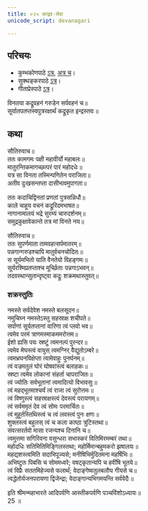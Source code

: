 ```yaml
---
title: ०२५ काद्रव-सेवा
unicode_script: devanagari

---
```

## परिचयः
- कुम्भकोणपाठे [ऽत्र](https://archive.org/details/mahAbhArata-kumbhakoNam/page/n369), [अत्र च](https://sanskritdocuments.org/mirrors/mahabharata/mbhK/mahabharata-k-01-sa.html)।
- सुक्थङ्करपाठे [ऽत्र](http://bombay.indology.info/mahabharata/text/UD/MBh01.txt)।
- गीताप्रेस्पाठे [ऽत्र](https://archive.org/stream/mahabharata01ramauoft#page/564/mode/2up)।

विनतया कद्रूवहनं गरुडेन सर्पवहनं च॥  
सूर्यातपतप्तस्वपुत्ररक्षार्थं कद्रूकृत इन्द्रस्तवः॥  

## कथा

सौतिरुवाच॥  
ततः कामगमः पक्षी महावीर्यो महाबलः॥  
मातुरन्तिकमागच्छत्परं पारं महोदधेः॥  
यत्र सा विनता तस्मिन्पणितेन पराजिता॥  
अतीव दुःखसन्तप्ता दासीभावमुपागता॥  

ततः कदाचिद्विनतां प्रणतां पुत्रसन्निधौ॥  
काले चाहूय वचनं कद्रूरिदमभाषत॥  
नागानामालयं भद्रे सुरम्यं चारुदर्शनम्॥  
समुद्रकुक्षावेकान्ते तत्र मां विनते नय॥  

सौतिरुवाच॥  
ततः सुपर्णमाता तामवहत्सर्पमातरम्॥  
पन्नगान्गरुडश्चापि मातुर्वचनचोदितः॥  
स सूर्यमभितो याति वैनतेयो विहङ्गमः॥  
सूर्यरश्मिप्रतप्ताश्च मूर्च्छिताः पन्नगाऽभवन्॥  
तदवस्थान्सुतान्दृष्ट्वा कद्रूः शक्रमथास्तुवत्॥  

### शक्रस्तुतिः
नमस्ते सर्वदेवेश नमस्ते बलसूदन॥  
नमुचिघ्न नमस्तेऽस्तु सहस्राक्ष शचीपते॥  
सर्पाणां सूर्यतप्तानां वारिणा त्वं प्लवो भव॥  
त्वमेव परमं त्राणमस्माकममरोत्तम॥  
ईशो ह्यसि पयः स्रष्टुं त्वमनल्पं पुरन्दर॥  
त्वमेव मेघस्त्वं वायुस् त्वमग्निर् वैद्युतोऽम्बरे॥  
त्वमभ्रघनविक्षेप्ता त्वामेवाहुः पुनर्घनम्॥  
त्वं वज्रमतुलं घोरं घोषवांस्त्वं बलाहकः॥  
स्रष्टा त्वमेव लोकानां संहर्ता चापराजितः॥  
त्वं ज्योतिः सर्वभूतानां त्वमादित्यो विभावसुः॥  
त्वं महद्भूतमाश्चर्यं त्वं राजा त्वं सुरोत्तमः॥  
त्वं विष्णुस्त्वं सहस्राक्षस्त्वं देवस्त्वं परायणम्॥  
त्वं सर्वममृतं देव त्वं सोमः परमार्चितः॥  
त्वं मुहूर्तस्तिथिस्त्वं च त्वं लवस्त्वं पुनः क्षणः॥  
शुक्लस्त्वं बहुलस् त्वं च कला काष्ठा त्रुटिस्तथा॥  
संवत्सरर्तवो मासा रजन्यश्च दिनानि च॥  
त्वमुत्तमा सगिरिवना वसुन्धरा सभास्करं वितिमिरमम्बरं तथा॥  
महोदधिः सतिमितिमिङ्गिलस्तथा; महोर्मिमान्बहुमकरो झषालयः॥  
महद्यशस्त्वमिति सदाभिपूज्यसे; मनीषिभिर्मुदितमना महर्षिभिः॥  
अभिष्टुतः पिबसि च सोममध्वरे; वषट्कृतान्यपि च हवींषि भूतये॥  
त्वं विप्रैः सततमिहेज्यसे फलार्थं; वेदाङ्गेष्वतुलबलौघ गीयसे च॥  
त्वद्धेतोर्यजनपरायणा द्विजेन्द्रा; वेदाङ्गान्यभिगमयन्ति सर्ववेदैः॥  

इति श्रीमन्महाभारते आदिपर्वणि आस्तीकपर्वणि पञ्चविंशोऽध्यायः॥  
25 ॥  